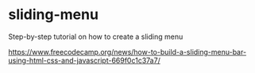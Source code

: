 # sliding-menu

Step-by-step tutorial on how to create a sliding menu

https://www.freecodecamp.org/news/how-to-build-a-sliding-menu-bar-using-html-css-and-javascript-669f0c1c37a7/
